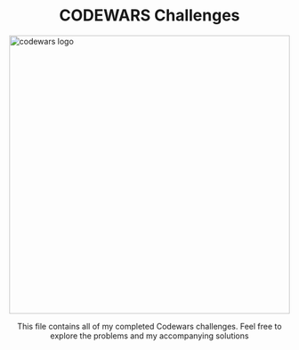 <h1 align="center">CODEWARS Challenges</h1>
<img src="[https://twitter.com/codewars/header_photo](https://pbs.twimg.com/profile_banners/709267872/1660844386/1500x500)" alt="codewars logo" width="100%" height="500px"/>
<p align="center">This file contains all of my completed Codewars challenges.  Feel free to explore the problems and my accompanying solutions </p>
